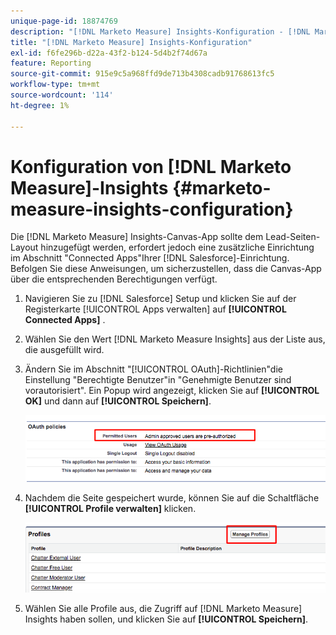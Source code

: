```yaml
---
unique-page-id: 18874769
description: "[!DNL Marketo Measure] Insights-Konfiguration - [!DNL Marketo Measure]"
title: "[!DNL Marketo Measure] Insights-Konfiguration"
exl-id: f6fe296b-d22a-43f2-b124-5d4b2f74d67a
feature: Reporting
source-git-commit: 915e9c5a968ffd9de713b4308cadb91768613fc5
workflow-type: tm+mt
source-wordcount: '114'
ht-degree: 1%

---
```


# Konfiguration von [!DNL Marketo Measure]-Insights {#marketo-measure-insights-configuration}

Die [!DNL Marketo Measure] Insights-Canvas-App sollte dem Lead-Seiten-Layout hinzugefügt werden, erfordert jedoch eine zusätzliche Einrichtung im Abschnitt &quot;Connected Apps&quot;Ihrer [!DNL Salesforce]-Einrichtung. Befolgen Sie diese Anweisungen, um sicherzustellen, dass die Canvas-App über die entsprechenden Berechtigungen verfügt.

1. Navigieren Sie zu [!DNL Salesforce] Setup und klicken Sie auf der Registerkarte [!UICONTROL Apps verwalten] auf **[!UICONTROL Connected Apps]** .

1. Wählen Sie den Wert [!DNL Marketo Measure Insights] aus der Liste aus, die ausgefüllt wird.

1. Ändern Sie im Abschnitt &quot;[!UICONTROL OAuth]-Richtlinien&quot;die Einstellung &quot;Berechtigte Benutzer&quot;in &quot;Genehmigte Benutzer sind vorautorisiert&quot;. Ein Popup wird angezeigt, klicken Sie auf **[!UICONTROL OK]** und dann auf **[!UICONTROL Speichern]**.

   ![](assets/1-1.png)

1. Nachdem die Seite gespeichert wurde, können Sie auf die Schaltfläche **[!UICONTROL Profile verwalten]** klicken.

   ![](assets/2-1.png)

1. Wählen Sie alle Profile aus, die Zugriff auf [!DNL Marketo Measure] Insights haben sollen, und klicken Sie auf **[!UICONTROL Speichern]**.
